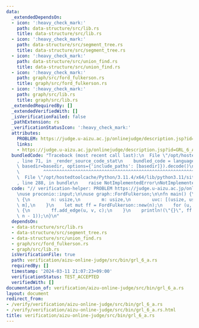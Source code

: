 ```yaml
---
data:
  _extendedDependsOn:
  - icon: ':heavy_check_mark:'
    path: data-structure/src/lib.rs
    title: data-structure/src/lib.rs
  - icon: ':heavy_check_mark:'
    path: data-structure/src/segment_tree.rs
    title: data-structure/src/segment_tree.rs
  - icon: ':heavy_check_mark:'
    path: data-structure/src/union_find.rs
    title: data-structure/src/union_find.rs
  - icon: ':heavy_check_mark:'
    path: graph/src/ford_fulkerson.rs
    title: graph/src/ford_fulkerson.rs
  - icon: ':heavy_check_mark:'
    path: graph/src/lib.rs
    title: graph/src/lib.rs
  _extendedRequiredBy: []
  _extendedVerifiedWith: []
  _isVerificationFailed: false
  _pathExtension: rs
  _verificationStatusIcon: ':heavy_check_mark:'
  attributes:
    PROBLEM: https://judge.u-aizu.ac.jp/onlinejudge/description.jsp?id=GRL_6_A
    links:
    - https://judge.u-aizu.ac.jp/onlinejudge/description.jsp?id=GRL_6_A
  bundledCode: "Traceback (most recent call last):\n  File \"/opt/hostedtoolcache/Python/3.11.4/x64/lib/python3.11/site-packages/onlinejudge_verify/documentation/build.py\"\
    , line 71, in _render_source_code_stat\n    bundled_code = language.bundle(stat.path,\
    \ basedir=basedir, options={'include_paths': [basedir]}).decode()\n          \
    \         ^^^^^^^^^^^^^^^^^^^^^^^^^^^^^^^^^^^^^^^^^^^^^^^^^^^^^^^^^^^^^^^^^^^^^^^^^^^^^^^^^\n\
    \  File \"/opt/hostedtoolcache/Python/3.11.4/x64/lib/python3.11/site-packages/onlinejudge_verify/languages/rust.py\"\
    , line 288, in bundle\n    raise NotImplementedError\nNotImplementedError\n"
  code: "// verification-helper: PROBLEM https://judge.u-aizu.ac.jp/onlinejudge/description.jsp?id=GRL_6_A\n\
    \nuse proconio::input;\n\nuse graph::FordFulkerson;\n\nfn main() {\n    input!\
    \ {\n        n: usize,\n        m: usize,\n        uvc: [(usize, usize, usize);\
    \ m],\n    }\n    let mut ff = FordFulkerson::new(n);\n    for (u, v, c) in uvc\
    \ {\n        ff.add_edge(u, v, c);\n    }\n    println!(\"{}\", ff.max_flow(0,\
    \ n - 1));\n}\n"
  dependsOn:
  - data-structure/src/lib.rs
  - data-structure/src/segment_tree.rs
  - data-structure/src/union_find.rs
  - graph/src/ford_fulkerson.rs
  - graph/src/lib.rs
  isVerificationFile: true
  path: verification/aizu-online-judge/src/bin/grl_6_a.rs
  requiredBy: []
  timestamp: '2024-03-11 21:07:23+09:00'
  verificationStatus: TEST_ACCEPTED
  verifiedWith: []
documentation_of: verification/aizu-online-judge/src/bin/grl_6_a.rs
layout: document
redirect_from:
- /verify/verification/aizu-online-judge/src/bin/grl_6_a.rs
- /verify/verification/aizu-online-judge/src/bin/grl_6_a.rs.html
title: verification/aizu-online-judge/src/bin/grl_6_a.rs
---
```

